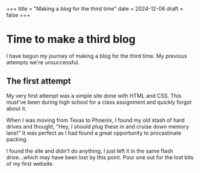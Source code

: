 +++
title = "Making a blog for the third time"
date = 2024-12-06
draft = false
+++

# Time to make a third blog

I have begun my journey of making a blog for the third time. My previous attempts we're unsuccessful.

## The first attempt

My very first attempt was a simple site done with HTML and CSS. This must've been during high school for a class assignment and quickly forgot about it. 

When I was moving from Texas to Phoenix, I found my old stash of hard drives and thought, "Hey, I should plug these in and cruise down memory lane!" It was perfect as I had found a great opportunity to procastinate packing.

I found the site and didn't do anything, I just left it in the same flash drive...which may have been lost by this point. Pour one out for the lost bits of my first website.


